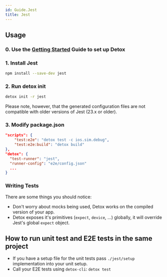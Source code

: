 ```yaml
---
id: Guide.Jest
title: Jest
---
```


## Usage

### 0. Use the [Getting Started](Introduction.GettingStarted.md) Guide to set up Detox

### 1. Install Jest

```sh
npm install --save-dev jest
```

### 2. Run detox init

```sh
detox init -r jest
```

Please note, however, that the generated configuration files are not compatible
with older versions of Jest (23.x or older).

### 3. Modify package.json

```json
"scripts": {
    "test:e2e": "detox test -c ios.sim.debug",
    "test:e2e:build": "detox build"
},
"detox": {
  "test-runner": "jest",
  "runner-config": "e2e/config.json"
  ...
}
```

### Writing Tests

There are some things you should notice:

- Don't worry about mocks being used, Detox works on the compiled version of your app.
- Detox exposes it's primitives (`expect`, `device`, ...) globally, it will override Jest's global `expect` object.

## How to run unit test and E2E tests in the same project

- If you have a setup file for the unit tests pass `./jest/setup` implementation into your unit setup.
- Call your E2E tests using `detox-cli`: `detox test`
